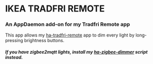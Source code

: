 # IKEA TRADFRI REMOTE

### An AppDaemon add-on for my Tradfri Remote app

This app allows my [ha-tradfri-remote](https://github.com/notherealmarco/ha-tradfri-remote) app to dim every light by long-pressing brightness buttons.

##### If you have zigbee2mqtt lights, install my [ha-zigbee-dimmer](https://github.com/notherealmarco/ha-zigbee-dimmer) script instead.